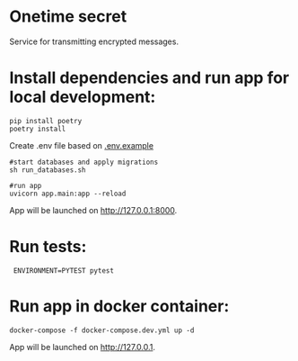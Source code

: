 # Onetime secret

Service for transmitting encrypted messages.

# Install dependencies and run app for local development:
```shell
pip install poetry
poetry install
```
Create .env file based on [.env.example](.env.example)
```shell
#start databases and apply migrations
sh run_databases.sh
```
```shell
#run app
uvicorn app.main:app --reload
```
App will be launched on http://127.0.0.1:8000.

# Run tests:
```shell
 ENVIRONMENT=PYTEST pytest
```

# Run app in docker container:
```shell
docker-compose -f docker-compose.dev.yml up -d
```
App will be launched on http://127.0.0.1.
